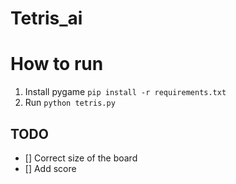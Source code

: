 # Tetris_ai

# How to run

1. Install pygame
   `pip install -r requirements.txt`
2. Run `python tetris.py`

## TODO

- [] Correct size of the board
- [] Add score

